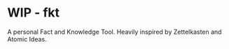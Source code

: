 # WIP - fkt

A personal Fact and Knowledge Tool. Heavily inspired by Zettelkasten and Atomic Ideas.
